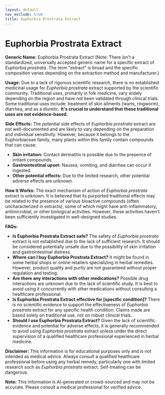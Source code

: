 ```yaml
---
layout: default
nav_exclude: true
title: Euphorbia Prostrata Extract
---
```


# Euphorbia Prostrata Extract

**Generic Name:** Euphorbia Prostrata Extract (Note:  There isn't a standardized, universally accepted generic name for a specific extract of *Euphorbia prostrata*.  The term "extract" is broad and the specific composition varies depending on the extraction method and manufacturer.)

**Usage:**  Due to a lack of rigorous scientific research, there is no established medicinal usage for *Euphorbia prostrata* extract supported by the scientific community.  Traditional uses, primarily in folk medicine, vary widely depending on the region and have not been validated through clinical trials. Some traditional uses include:  treatment of skin ailments (warts, ringworm),  diarrhea, and  as a diuretic.  **It's crucial to understand that these traditional uses are not evidence-based.**

**Side Effects:**  The potential side effects of *Euphorbia prostrata* extract are not well-documented and are likely to vary depending on the preparation and individual sensitivity.  However, because it belongs to the Euphorbiaceae family, many plants within this family contain compounds that can cause:

* **Skin irritation:** Contact dermatitis is possible due to the presence of irritant compounds.
* **Gastrointestinal upset:** Nausea, vomiting, and diarrhea can occur if ingested.
* **Other potential effects:**  Due to the limited research, other potential adverse effects are unknown.

**How it Works:** The exact mechanism of action of *Euphorbia prostrata* extract is unknown.  It is believed that its purported traditional effects may be related to the presence of various bioactive compounds (often uncharacterized in extracts), some of which might have anti-inflammatory, antimicrobial, or other biological activities. However, these activities haven't been sufficiently investigated in well-designed studies.

**FAQs:**

* **Is Euphorbia Prostrata Extract safe?**  The safety of *Euphorbia prostrata* extract is not established due to the lack of sufficient research.  It should be considered potentially unsafe due to the possibility of skin irritation and gastrointestinal distress.
* **Where can I buy Euphorbia Prostrata Extract?**  It might be found in some herbal shops or online retailers specializing in herbal remedies.  However, product quality and purity are not guaranteed without proper regulation and testing.
* **Are there any interactions with other medications?**  Possible drug interactions are unknown due to the lack of scientific study.  It is best to avoid using it concurrently with other medications without consulting a healthcare professional.
* **Is Euphorbia Prostrata Extract effective for [specific condition]?**  There is no scientific evidence to support the effectiveness of *Euphorbia prostrata* extract for any specific health condition.  Claims made are based solely on traditional use, not on robust clinical trials.
* **Should I use Euphorbia Prostrata Extract?** Given the lack of scientific evidence and potential for adverse effects, it is generally recommended to avoid using *Euphorbia prostrata* extract unless under the direct supervision of a qualified healthcare professional experienced in herbal medicine.


**Disclaimer:** This information is for educational purposes only and is not intended as medical advice.  Always consult a qualified healthcare professional before using any herbal remedy, particularly one with limited research such as *Euphorbia prostrata* extract.  Self-treating can be dangerous.


**Note:** This information is AI-generated or crowd-sourced and may not be accurate. Please consult a medical professional for verified advice.